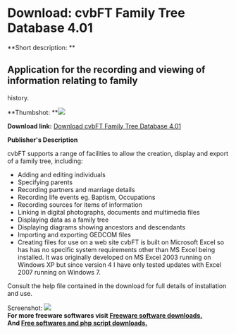 # Download: cvbFT Family Tree Database 4.01

**Short description: **

## Application for the recording and viewing of information relating to family
history.

  
**Thumbshot: **![](http://www.freewarefiles.com/screenshot/cvbfttree_md.jpg)   
  
**Download link:** [Download cvbFT Family Tree Database 4.01](http://freesoftwares.boysofts.com/CvbFT-Family-Tree-Database-Win-7_program_32542.html)  
  

**Publisher's Description**  
  

cvbFT supports a range of facilities to allow the creation, display and export
of a family tree, including:

  * Adding and editing individuals 
  * Specifying parents 
  * Recording partners and marriage details 
  * Recording life events eg. Baptism, Occupations 
  * Recording sources for items of information 
  * Linking in digital photographs, documents and multimedia files 
  * Displaying data as a family tree 
  * Displaying diagrams showing ancestors and descendants 
  * Importing and exporting GEDCOM files 
  * Creating files for use on a web site 
cvbFT is built on Microsoft Excel so has has no specific system requirements
other than MS Excel being installed. It was originally developed on MS Excel
2003 running on Windows XP but since version 4 I have only tested updates with
Excel 2007 running on Windows 7.

Consult the help file contained in the download for full details of
installation and use.

  
  
Screenshot: ![](http://www.freewarefiles.com/screenshot/cvbfttree.jpg)  
**For more freeware softwares visit [Freeware software downloads.](http://freesoftwares.boysofts.com/)**   
**And [Free softwares and php script downloads.](http://www.boysofts.com/)**

